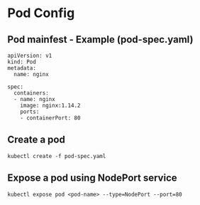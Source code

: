 # Pod Config

## Pod mainfest - Example (pod-spec.yaml)

````
apiVersion: v1
kind: Pod
metadata:
  name: nginx

spec:
  containers:
  - name: nginx
    image: nginx:1.14.2
    ports:
    - containerPort: 80
````

## Create a pod
````
kubectl create -f pod-spec.yaml
````

## Expose a pod using NodePort service
````
kubectl expose pod <pod-name> --type=NodePort --port=80
````
